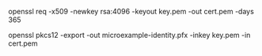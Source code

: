 openssl req -x509 -newkey rsa:4096 -keyout key.pem -out cert.pem -days 365

openssl pkcs12 -export -out microexample-identity.pfx -inkey key.pem -in cert.pem